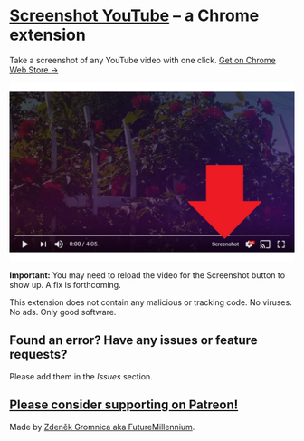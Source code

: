 # [Screenshot YouTube](https://chrome.google.com/webstore/detail/screenshot-youtube/gjoijpfmdhbjkkgnmahganhoinjjpohk) – a Chrome extension
Take a screenshot of any YouTube video with one click. [Get on Chrome Web Store →](https://chrome.google.com/webstore/detail/screenshot-youtube/gjoijpfmdhbjkkgnmahganhoinjjpohk)

[![Screenshot YouTube – screenshot](_dev/screenshot.jpg)](https://chrome.google.com/webstore/detail/screenshot-youtube/gjoijpfmdhbjkkgnmahganhoinjjpohk)

**Important:** You may need to reload the video for the Screenshot button to show up. A fix is forthcoming.

This extension does not contain any malicious or tracking code. No viruses. No ads. Only good software.

## Found an error? Have any issues or feature requests?

Please add them in the <em>Issues</em> section.

## [Please consider supporting on Patreon!](https://www.patreon.com/FutureMillennium)

Made by [Zdeněk Gromnica aka FutureMillennium](http://futuremillennium.com/).